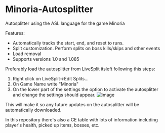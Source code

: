 # Minoria-Autosplitter
Autosplitter using the ASL language for the game Minoria

Features:
- Automatically tracks the start, end, and reset to runs.
- Split customization. Perform splits on boss kills/skips and other events
- Load removal
- Supports versions 1.0 and 1.085

Preferably load the autosplitter from LiveSplit itsleft following this steps:
1. Right click on LiveSplit->Edit Splits...
2. On Game Name write "Minoria"
3. On the lower part of the settings the option to activate the autosplitter and change the settings should appear. ![image](https://github.com/Ladnok/Minoria-Autosplitter/assets/39006045/44761f4e-746c-4463-8b99-a46ac1bd4f42)

This will make it so any future updates on the autosplitter will be automatically downloaded.

In this repository there's also a CE table with lots of information including player's health, picked up items, bosses, etc.
